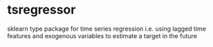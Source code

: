 # tsregressor
sklearn type package for time series regression i.e. using lagged time features and exogenous variables to estimate a target in the future
